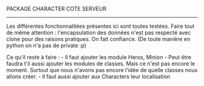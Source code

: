 PACKAGE CHARACTER COTE SERVEUR

------------------------------------------

Les différentes fonctionnalitées présentes ici sont toutes testées. 
Faire tout de même attention : l'encapsulation des données n'est pas respecté avec clone pour des raisons pratiques. On fait confiance. 
(De toute manière en python on n'a pas de private :p)

Ce qu'il reste à faire :
	- Il faut ajouter les module Heros, Minion
	- Peut être faudra t'il aussi ajouter les modules de classes. Mais ce n'est pas encore le moment. Surtout que nous n'avons pas encore l'idée de quelle classes nous allons créer.
	- Il faut aussi ajouter aux Characters leur localisation